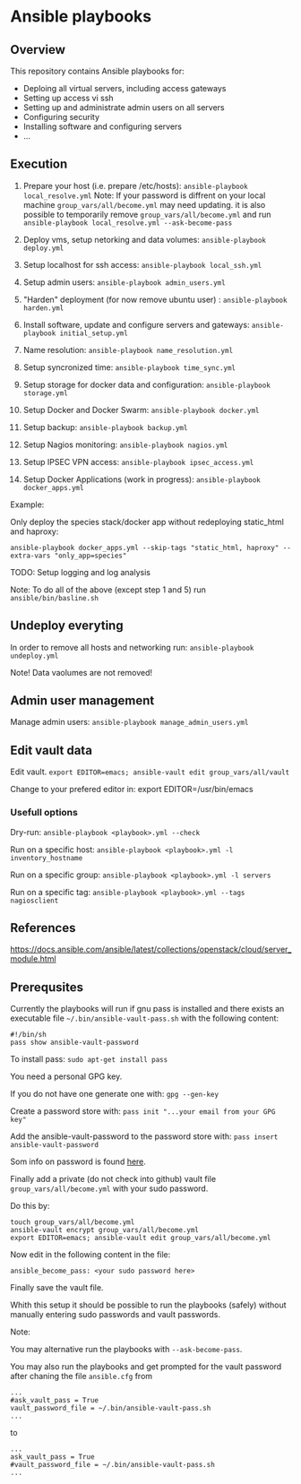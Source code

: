# Ansible playbooks

## Overview

This repository contains Ansible playbooks for:

* Deploing all virtual servers, including access gateways
* Setting up access vi ssh
* Setting up and administrate admin users on all servers
* Configuring security 
* Installing software and configuring servers
* ...

## Execution

1. Prepare your host (i.e. prepare /etc/hosts): ```ansible-playbook local_resolve.yml```
   Note: If your password is diffrent on your local machine ```group_vars/all/become.yml``` may need updating.
   it is also possible to temporarily remove ```group_vars/all/become.yml``` and run ```ansible-playbook local_resolve.yml --ask-become-pass```

2. Deploy vms, setup netorking and data volumes: ```ansible-playbook deploy.yml``` 

3. Setup localhost for ssh access: ```ansible-playbook local_ssh.yml```

4. Setup admin users: ```ansible-playbook admin_users.yml```

5. "Harden" deployment (for now remove ubuntu user) : ```ansible-playbook harden.yml``` 

6. Install software, update and configure servers and gateways: ```ansible-playbook initial_setup.yml```

7. Name resolution: ```ansible-playbook name_resolution.yml```

8. Setup syncronized time: ```ansible-playbook time_sync.yml```

9. Setup storage for docker data and configuration: ```ansible-playbook storage.yml```

10. Setup Docker and Docker Swarm: ```ansible-playbook docker.yml```

11. Setup backup: ```ansible-playbook backup.yml```

12. Setup Nagios monitoring: ```ansible-playbook nagios.yml```

13. Setup IPSEC VPN access: ```ansible-playbook ipsec_access.yml```

14. Setup Docker Applications (work in progress): ```ansible-playbook docker_apps.yml```

Example:

Only deploy the species stack/docker app without redeploying static_html and haproxy:

```ansible-playbook docker_apps.yml --skip-tags "static_html, haproxy" --extra-vars "only_app=species" ```

TODO: Setup logging and log analysis

Note: To do all of the above (except step 1 and 5) run  ```ansible/bin/basline.sh```

## Undeploy everyting

In order to remove all hosts and networking run:  ```ansible-playbook undeploy.yml``` 

Note! Data vaolumes are not removed!

## Admin user management

Manage admin users: ```ansible-playbook manage_admin_users.yml```

## Edit vault data

Edit vault. ```export EDITOR=emacs; ansible-vault edit group_vars/all/vault```

Change to your prefered editor in: export EDITOR=/usr/bin/emacs


### Usefull options

Dry-run: ```ansible-playbook <playbook>.yml --check```

Run on a specific host: ```ansible-playbook <playbook>.yml -l inventory_hostname```

Run on a specific group: ```ansible-playbook <playbook>.yml -l servers```

Run on a specific tag: ```ansible-playbook <playbook>.yml --tags nagiosclient```


## References

https://docs.ansible.com/ansible/latest/collections/openstack/cloud/server_module.html



## Prerequsites

Currently the playbooks will run if gnu pass is installed and there exists an executable file ```~/.bin/ansible-vault-pass.sh```
with the following content:

```
#!/bin/sh
pass show ansible-vault-password

```

To install pass: ```sudo apt-get install pass```

You need a personal GPG key.

If you do not have one generate one with: ```gpg --gen-key```

Create a password store with: ```pass init "...your email from your GPG key"```

Add the ansible-vault-password to the password store with: ```pass insert ansible-vault-password```


Som info on password is found [here](https://www.passwordstore.org/).

Finally add a private (do not check into github) vault file ```group_vars/all/become.yml``` with
your sudo password.

Do this by:

```
touch group_vars/all/become.yml
ansible-vault encrypt group_vars/all/become.yml
export EDITOR=emacs; ansible-vault edit group_vars/all/become.yml

```
Now edit in the following content in the file:

```
ansible_become_pass: <your sudo password here>

```

Finally save the vault file.

Whith this setup it should be possible to run the playbooks (safely) without manually entering sudo passwords and vault passwords.

Note:

You may alternative run the playbooks with ```--ask-become-pass```.

You may also run the playbooks and get prompted for the vault password after chaning the  file ```ansible.cfg```  from


```
...
#ask_vault_pass = True
vault_password_file = ~/.bin/ansible-vault-pass.sh
...

```

to

```
...
ask_vault_pass = True
#vault_password_file = ~/.bin/ansible-vault-pass.sh
...

```
